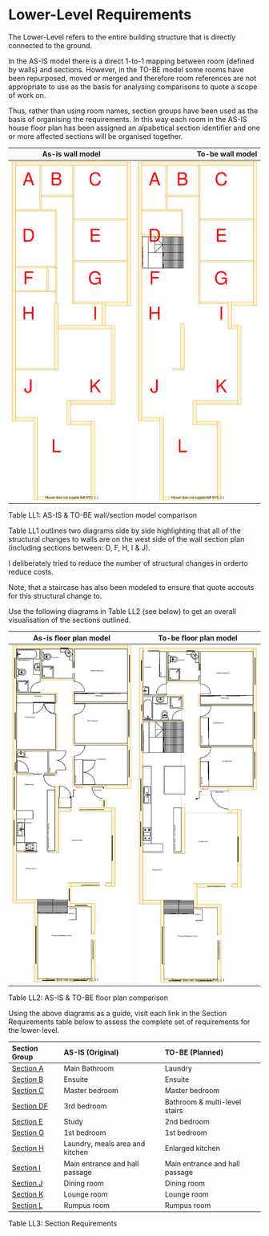 # Lower-Level Requirements

The Lower-Level refers to the entire building structure that is directly connected to the ground. 

In the AS-IS model there is a direct 1-to-1 mapping between room (defined by walls) and sections. However, in the TO-BE model some rooms have been repurposed, moved or merged and therefore room references are not appropriate to use as the basis for analysing comparisons to quote a scope of work on.

Thus, rather than using room names, section groups have been used as the basis of organising the requirements. In this way each room in the AS-IS house floor plan has been assigned an alpabetical section identifier and one or more affected sections will be organised together. 

|As-is wall model| To-be wall model|
|:---:|---:|
|![AS-IS lower-level diagram](Lower-Level-AS-IS-sections.svg)|![TO-BE lower-level diagram](Lower-Level-TO-BE-sections.svg)|

Table LL1: AS-IS & TO-BE wall/section model comparison

Table LL1 outlines two diagrams side by side highlighting that all of the structural changes to walls are on the west side of the wall section plan (including sections between: D, F, H, I & J). 

I deliberately tried to reduce the number of structural changes in orderto reduce costs.

Note, that a staircase has also been modeled to ensure that quote accouts for this structural change to.

Use the following diagrams in Table LL2 (see below) to get an overall visualisation of the sections outlined.

|As-is floor plan model| To-be floor plan model|
|:---:|:---:|
|![AS-IS lower-level diagram](Lower-Level-AS-IS-floor-plan.svg)|![TO-BE lower-level diagram](Lower-Level-TO-BE-floor-plan.svg)|

Table LL2: AS-IS & TO-BE floor plan comparison

Using the above diagrams as a guide, visit each link in the Section Requirements table below to assess the complete set of requirements for the lower-level.

|Section Group|AS-IS (Original)|TO-BE (Planned)|
|:---|:---|:---|
|[Section A](./section-A-requirements.md)|Main Bathroom|Laundry|
|[Section B](./section-B-requirements.md)|Ensuite|Ensuite|
|[Section C](./section-C-requirements.md)|Master bedroom|Master bedroom|
|[Section DF](./section-DF-requirements.md)|3rd bedroom|Bathroom & multi-level stairs|
|[Section E](./section-E-requirements.md)|Study|2nd bedroom|
|[Section G](./section-G-requirements.md)|1st bedroom|1st bedroom|
|[Section H](./section-H-requirements.md)|Laundry, meals area and kitchen|Enlarged kitchen|
|[Section I](./section-I-requirements.md)|Main entrance and hall passage|Main entrance and hall passage|
|[Section J](./section-J-requirements.md)|Dining room|Dining room|
|[Section K](./section-K-requirements.md)|Lounge room|Lounge room|
|[Section L](./section-L-requirements.md)|Rumpus room|Rumpus room|

Table LL3: Section Requirements